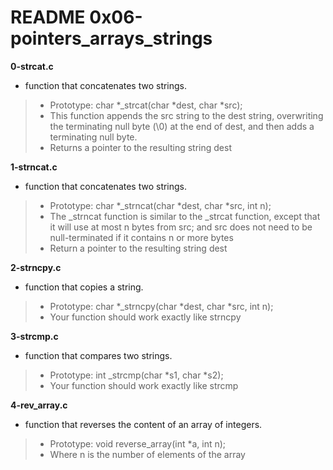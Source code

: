 # README 0x06-pointers_arrays_strings

**0-strcat.c**
* function that concatenates two strings.

> * Prototype: char *_strcat(char *dest, char *src);
> * This function appends the src string to the dest string, overwriting the terminating null byte (\0) at the end of dest, and then adds a terminating null byte.
> * Returns a pointer to the resulting string dest

**1-strncat.c**
* function that concatenates two strings.

> * Prototype: char *_strncat(char *dest, char *src, int n);
> * The _strncat function is similar to the _strcat function, except that
it will use at most n bytes from src; and
src does not need to be null-terminated if it contains n or more bytes
> * Return a pointer to the resulting string dest

**2-strncpy.c**
* function that copies a string.

> * Prototype: char *_strncpy(char *dest, char *src, int n);
> * Your function should work exactly like strncpy

**3-strcmp.c**
* function that compares two strings.

> * Prototype: int _strcmp(char *s1, char *s2);
> * Your function should work exactly like strcmp

**4-rev_array.c**
* function that reverses the content of an array of integers.

> * Prototype: void reverse_array(int *a, int n);
> * Where n is the number of elements of the array
